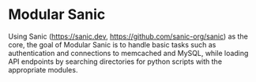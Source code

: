 # Modular Sanic

Using Sanic (https://sanic.dev, https://github.com/sanic-org/sanic) as the core, the goal of Modular Sanic is to handle basic tasks such as authentication and connections to memcached and MySQL, while loading API endpoints by searching directories for python scripts with the appropriate modules.
